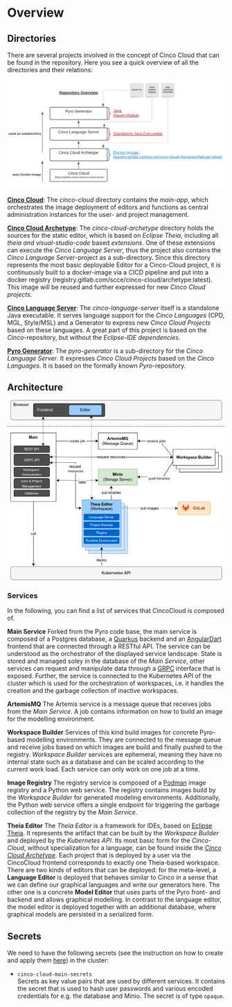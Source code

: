 # Overview

## Directories

There are several projects involved in the concept of Cinco Cloud that can be found in the repository.
Here you see a quick overview of all the directories and their relations:

![Cinco Cloud Repositories](./assets/repository-overview.png)

[**Cinco Cloud**](https://gitlab.com/scce/cinco-cloud/-/tree/main/cinco-cloud):
The *cinco-cloud* directory contains the *main-app*, which orchestrates the image deployment of editors and functions as central administration instances for the user- and project management.

[**Cinco Cloud Archetype**](https://gitlab.com/scce/cinco-cloud/-/tree/main/cinco-cloud-archetype):
The *cinco-cloud-archetype* directory holds the sources for the static editor, which is based on *Eclipse Theia*, including all *theia and visual-studio-code* based *extensions*.
One of these extensions can execute the *Cinco Language Server*, thus the project also contains the *Cinco Language Server*-project as a sub-directory.
Since this directory represents the most basic deployable Editor for a Cinco-Cloud project, it is continuously built to a docker-image via a CICD pipeline and put into a docker registry (registry.gitlab.com/scce/cinco-cloud/archetype:latest).
This image will be reused and further expressed for new *Cinco Cloud projects*.

[**Cinco Language Server**](https://gitlab.com/scce/cinco-cloud/-/tree/main/cinco-language-server):
The *cinco-language-server* itself is a standalone Java executable.
It serves language support for the *Cinco Languages* (CPD, MGL, Style/MSL) and a Generator to express new *Cinco Cloud Projects* based on these languages.
A great part of this project is based on the *Cinco*-repository, but without the *Eclipse-IDE dependencies*.

[**Pyro Generator**](https://gitlab.com/scce/cinco-cloud/-/tree/main/pyro-generator):
The *pyro-generator* is a sub-directory for the *Cinco Language Server*.
It expresses *Cinco Cloud Projects* based on the *Cinco Languages*.
It is based on the formally known *Pyro*-repository.

## Architecture

![Cinco Cloud Architecture](./assets/architecture.png)

### Services

In the following, you can find a list of services that CincoCloud is composed of.

**Main Service** Forked from the Pyro code base, the main service is composed of a Postgres database, a [Quarkus][quarkus] backend and an [AngularDart][angular-dart] frontend that are connected through a RESTful API.
The service can be understood as the orchestrator of the displayed service landscape.
State is stored and managed soley in the database of the *Main Service*, other services can request and manipulate data through a [GRPC][grpc] interface that is exposed.
Further, the service is connected to the Kubernetes API of the cluster which is used for the orchestration of workspaces, i.e. it handles the creation and the garbage collection of inactive workspaces.

**ArtemisMQ** The Artemis service is a message queue that receives jobs from the *Main Service*.
A job contains information on how to build an image for the modelling environment.

**Workspace Builder** Services of this kind build images for concrete Pyro-based modelling environments.
They are connected to the message queue and receive jobs based on which images are build and finally pushed to the registry.
*Workspace Builder* services are ephemeral, meaning they have no internal state such as a database and can be scaled according to the current work load.
Each service can only work on one job at a time.

**Image Registry** The registry service is composed of a [Podman][podman] image registry and a Python web service.
The registry contains images build by the *Workspace Builder* for generated modeling environments.
Additionally, the Python web service offers a single endpoint for triggering the garbage collection of the registry by the *Main Service*.

**Theia Editor**
The *Theia Editor* is a framework for IDEs, based on [Eclipse Theia](https://github.com/eclipse-theia/theia).
It represents the artifact that can be built by the *Workspace Builder* and deployed by the *Kubernetes API*.
Its most basic form for the *Cinco-Cloud*, without specialization for a language, can be found inside the [*Cinco Cloud Archetype*](https://gitlab.com/scce/cinco-cloud/-/tree/main/cinco-cloud-archetype).
Each project that is deployed by a user via the CincoCloud frontend corresponds to exactly one Theia-based workspace.
There are two kinds of editors that can be deployed: for the meta-level, a **Language Editor** is deployed that behaves similar to Cinco in a sense that we can define our graphical languages and write our generators here.
The other one is a concrete **Model Editor** that uses parts of the Pyro front- and backend and allows graphical modelling.
In contrast to the language editor, the model editor is deployed together with an additional database, where graphical models are persisted in a serialized form.


## Secrets

We need to have the following secrets (see the instruction on how to create and apply them [here](../installation/)) in the cluster:

* `cinco-cloud-main-secrets` <br>
  Secrets as key value pairs that are used by different services.
  It contains the secret that is used to hash user passwords and various encoded credentials for e.g. the database and Minio.
  The secret is of type `opaque`.

[cinco-cloud-container-registry]: https://gitlab.com/scce/cinco-cloud/container_registry
[grpc]: https://grpc.io/
[podman]: https://podman.io/
[quarkus]: https://quarkus.io/
[angular-dart]: https://github.com/angulardart/angular
